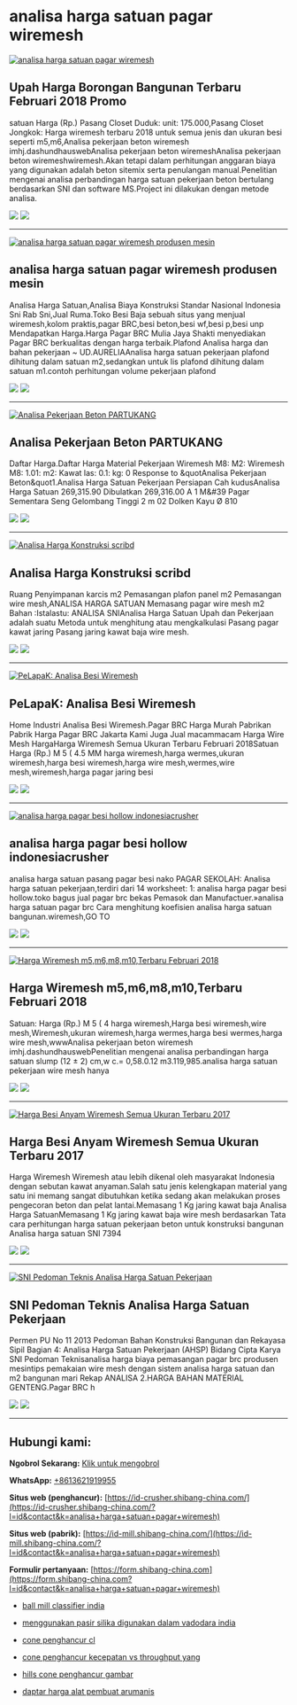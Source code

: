 # analisa harga satuan pagar wiremesh

<a href="https://swt.shibang-china.com/?l=id&img&k=analisa+harga+satuan+pagar+wiremesh" target="_blank">![analisa harga satuan pagar wiremesh](http://static.shibang-china.com/all-800x300/1505.jpg)</a>

## Upah Harga Borongan Bangunan Terbaru Februari 2018 Promo
satuan Harga (Rp.) Pasang Closet Duduk: unit: 175.000,Pasang Closet Jongkok: Harga wiremesh terbaru 2018 untuk semua jenis dan ukuran besi seperti m5,m6,Analisa pekerjaan beton wiremesh imhj.dashundhauswebAnalisa pekerjaan beton wiremeshAnalisa pekerjaan beton wiremeshwiremesh.Akan tetapi dalam perhitungan anggaran biaya yang digunakan adalah beton sitemix serta penulangan manual.Penelitian mengenai analisa perbandingan harga satuan pekerjaan beton bertulang berdasarkan SNI dan software MS.Project ini dilakukan dengan metode analisa.


<a href="https://whatsapp.shibangsoft.com/WhatsApp.php" target="_blank" title="WhatsApp">![](http://static.shibang-china.com/icon/whatsapp.png)</a> <a href="https://swt.shibang-china.com/?l=id&icon&k=analisa+harga+satuan+pagar+wiremesh" target="_blank">![](http://static.shibang-china.com/icon/chat-id.png)</a>

---

<a href="https://swt.shibang-china.com/?l=id&img&k=analisa+harga+satuan+pagar+wiremesh" target="_blank">![analisa harga satuan pagar wiremesh produsen mesin](http://static.shibang-china.com/all-800x300/972.jpg)</a>

## analisa harga satuan pagar wiremesh produsen mesin
Analisa Harga Satuan,Analisa Biaya Konstruksi Standar Nasional Indonesia Sni Rab Sni,Jual Ruma.Toko Besi Baja sebuah situs yang menjual wiremesh,kolom praktis,pagar BRC,besi beton,besi wf,besi p,besi unp Mendapatkan Harga.Harga Pagar BRC Mulia Jaya Shakti menyediakan Pagar BRC berkualitas dengan harga terbaik.Plafond Analisa harga dan bahan pekerjaan ~ UD.AURELIAAnalisa harga satuan pekerjaan plafond dihitung dalam satuan m2,sedangkan untuk lis plafond dihitung dalam satuan m1.contoh perhitungan volume pekerjaan plafond


<a href="https://whatsapp.shibangsoft.com/WhatsApp.php" target="_blank" title="WhatsApp">![](http://static.shibang-china.com/icon/whatsapp.png)</a> <a href="https://swt.shibang-china.com/?l=id&icon&k=analisa+harga+satuan+pagar+wiremesh" target="_blank">![](http://static.shibang-china.com/icon/chat-id.png)</a>

---

<a href="https://swt.shibang-china.com/?l=id&img&k=analisa+harga+satuan+pagar+wiremesh" target="_blank">![Analisa Pekerjaan Beton PARTUKANG](http://static.shibang-china.com/all-800x300/1083.jpg)</a>

## Analisa Pekerjaan Beton PARTUKANG
Daftar Harga.Daftar Harga Material Pekerjaan Wiremesh M8: M2: Wiremesh M8: 1.01: m2: Kawat las: 0.1: kg: 0 Response to &quotAnalisa Pekerjaan Beton&quot1.Analisa Harga Satuan Pekerjaan Persiapan Cah kudusAnalisa Harga Satuan 269,315.90 Dibulatkan 269,316.00 A 1 M&#39 Pagar Sementara Seng Gelombang Tinggi 2 m 02 Dolken Kayu Ø 810


<a href="https://whatsapp.shibangsoft.com/WhatsApp.php" target="_blank" title="WhatsApp">![](http://static.shibang-china.com/icon/whatsapp.png)</a> <a href="https://swt.shibang-china.com/?l=id&icon&k=analisa+harga+satuan+pagar+wiremesh" target="_blank">![](http://static.shibang-china.com/icon/chat-id.png)</a>

---

<a href="https://swt.shibang-china.com/?l=id&img&k=analisa+harga+satuan+pagar+wiremesh" target="_blank">![Analisa Harga Konstruksi scribd](http://static.shibang-china.com/all-800x300/355.jpg)</a>

## Analisa Harga Konstruksi scribd
Ruang Penyimpanan karcis m2 Pemasangan plafon panel m2 Pemasangan wire mesh,ANALISA HARGA SATUAN Memasang pagar wire mesh m2 Bahan :Istalastu: ANALISA SNIAnalisa Harga Satuan Upah dan Pekerjaan adalah suatu Metoda untuk menghitung atau mengkalkulasi Pasang pagar kawat jaring Pasang jaring kawat baja wire mesh.


<a href="https://whatsapp.shibangsoft.com/WhatsApp.php" target="_blank" title="WhatsApp">![](http://static.shibang-china.com/icon/whatsapp.png)</a> <a href="https://swt.shibang-china.com/?l=id&icon&k=analisa+harga+satuan+pagar+wiremesh" target="_blank">![](http://static.shibang-china.com/icon/chat-id.png)</a>

---

<a href="https://swt.shibang-china.com/?l=id&img&k=analisa+harga+satuan+pagar+wiremesh" target="_blank">![PeLapaK: Analisa Besi Wiremesh](http://static.shibang-china.com/all-800x300/1236.jpg)</a>

## PeLapaK: Analisa Besi Wiremesh
Home Industri Analisa Besi Wiremesh.Pagar BRC Harga Murah Pabrikan Pabrik Harga Pagar BRC Jakarta Kami Juga Jual macammacam Harga Wire Mesh HargaHarga Wiremesh Semua Ukuran Terbaru Februari 2018Satuan Harga (Rp.) M 5 ( 4.5 MM harga wiremesh,harga wermes,ukuran wiremesh,harga besi wiremesh,harga wire mesh,wermes,wire mesh,wiremesh,harga pagar jaring besi


<a href="https://whatsapp.shibangsoft.com/WhatsApp.php" target="_blank" title="WhatsApp">![](http://static.shibang-china.com/icon/whatsapp.png)</a> <a href="https://swt.shibang-china.com/?l=id&icon&k=analisa+harga+satuan+pagar+wiremesh" target="_blank">![](http://static.shibang-china.com/icon/chat-id.png)</a>

---

<a href="https://swt.shibang-china.com/?l=id&img&k=analisa+harga+satuan+pagar+wiremesh" target="_blank">![analisa harga pagar besi hollow indonesiacrusher](http://static.shibang-china.com/all-800x300/774.jpg)</a>

## analisa harga pagar besi hollow indonesiacrusher
analisa harga satuan pasang pagar besi nako PAGAR SEKOLAH: Analisa harga satuan pekerjaan,terdiri dari 14 worksheet: 1: analisa harga pagar besi hollow.toko bagus jual pagar brc bekas Pemasok dan Manufactuer.»analisa harga satuan pagar brc Cara menghitung koefisien analisa harga satuan bangunan.wiremesh,GO TO


<a href="https://whatsapp.shibangsoft.com/WhatsApp.php" target="_blank" title="WhatsApp">![](http://static.shibang-china.com/icon/whatsapp.png)</a> <a href="https://swt.shibang-china.com/?l=id&icon&k=analisa+harga+satuan+pagar+wiremesh" target="_blank">![](http://static.shibang-china.com/icon/chat-id.png)</a>

---

<a href="https://swt.shibang-china.com/?l=id&img&k=analisa+harga+satuan+pagar+wiremesh" target="_blank">![Harga Wiremesh m5,m6,m8,m10,Terbaru Februari 2018](http://static.shibang-china.com/all-800x300/869.jpg)</a>

## Harga Wiremesh m5,m6,m8,m10,Terbaru Februari 2018
Satuan: Harga (Rp.) M 5 ( 4 harga wiremesh,Harga besi wiremesh,wire mesh,Wiremesh,ukuran wiremesh,harga wermes,harga besi wermes,harga wire mesh,wwwAnalisa pekerjaan beton wiremesh imhj.dashundhauswebPenelitian mengenai analisa perbandingan harga satuan slump (12 ± 2) cm,w c.= 0,58.0.12 m3.119,985.analisa harga satuan pekerjaan wire mesh hanya


<a href="https://whatsapp.shibangsoft.com/WhatsApp.php" target="_blank" title="WhatsApp">![](http://static.shibang-china.com/icon/whatsapp.png)</a> <a href="https://swt.shibang-china.com/?l=id&icon&k=analisa+harga+satuan+pagar+wiremesh" target="_blank">![](http://static.shibang-china.com/icon/chat-id.png)</a>

---

<a href="https://swt.shibang-china.com/?l=id&img&k=analisa+harga+satuan+pagar+wiremesh" target="_blank">![Harga Besi Anyam Wiremesh Semua Ukuran Terbaru 2017](http://static.shibang-china.com/all-800x300/263.jpg)</a>

## Harga Besi Anyam Wiremesh Semua Ukuran Terbaru 2017
Harga Wiremesh Wiremesh atau lebih dikenal oleh masyarakat Indonesia dengan sebutan kawat anyaman.Salah satu jenis kelengkapan material yang satu ini memang sangat dibutuhkan ketika sedang akan melakukan proses pengecoran beton dan pelat lantai.Memasang 1 Kg jaring kawat baja Analisa Harga SatuanMemasang 1 Kg jaring kawat baja wire mesh berdasarkan Tata cara perhitungan harga satuan pekerjaan beton untuk konstruksi bangunan Analisa harga satuan SNI 7394


<a href="https://whatsapp.shibangsoft.com/WhatsApp.php" target="_blank" title="WhatsApp">![](http://static.shibang-china.com/icon/whatsapp.png)</a> <a href="https://swt.shibang-china.com/?l=id&icon&k=analisa+harga+satuan+pagar+wiremesh" target="_blank">![](http://static.shibang-china.com/icon/chat-id.png)</a>

---

<a href="https://swt.shibang-china.com/?l=id&img&k=analisa+harga+satuan+pagar+wiremesh" target="_blank">![SNI Pedoman Teknis Analisa Harga Satuan Pekerjaan](http://static.shibang-china.com/all-800x300/938.jpg)</a>

## SNI Pedoman Teknis Analisa Harga Satuan Pekerjaan
Permen PU No 11 2013 Pedoman Bahan Konstruksi Bangunan dan Rekayasa Sipil Bagian 4: Analisa Harga Satuan Pekerjaan (AHSP) Bidang Cipta Karya SNI Pedoman Teknisanalisa harga biaya pemasangan pagar brc produsen mesintips pemakaian wire mesh dengan sistem analisa harga satuan dan m2 bangunan mari Rekap ANALISA 2.HARGA BAHAN MATERIAL GENTENG.Pagar BRC h


<a href="https://whatsapp.shibangsoft.com/WhatsApp.php" target="_blank" title="WhatsApp">![](http://static.shibang-china.com/icon/whatsapp.png)</a> <a href="https://swt.shibang-china.com/?l=id&icon&k=analisa+harga+satuan+pagar+wiremesh" target="_blank">![](http://static.shibang-china.com/icon/chat-id.png)</a>

---
## Hubungi kami:

**Ngobrol Sekarang:** [Klik untuk mengobrol](https://swt.shibang-china.com?l=id&contact&k=analisa+harga+satuan+pagar+wiremesh)

**WhatsApp:**  [+8613621919955](https://whatsapp.shibangsoft.com/WhatsApp.php)

**Situs web (penghancur):** [https://id-crusher.shibang-china.com/](https://id-crusher.shibang-china.com/?l=id&contact&k=analisa+harga+satuan+pagar+wiremesh)

**Situs web (pabrik):** [https://id-mill.shibang-china.com/](https://id-mill.shibang-china.com/?l=id&contact&k=analisa+harga+satuan+pagar+wiremesh)

**Formulir pertanyaan:** [https://form.shibang-china.com](https://form.shibang-china.com?l=id&contact&k=analisa+harga+satuan+pagar+wiremesh)

* [ball mill classifier india](../34/ball%20mill%20classifier%20india.md)

* [menggunakan pasir silika digunakan dalam vadodara india](../36/menggunakan%20pasir%20silika%20digunakan%20dalam%20vadodara%20india.md)

* [cone penghancur cl](../38/cone%20penghancur%20cl.md)

* [cone penghancur kecepatan vs throughput yang](../33/cone%20penghancur%20kecepatan%20vs%20throughput%20yang.md)

* [hills cone penghancur gambar](../32/hills%20cone%20penghancur%20gambar.md)

* [daptar harga alat pembuat arumanis](../35/daptar%20harga%20alat%20pembuat%20arumanis.md)